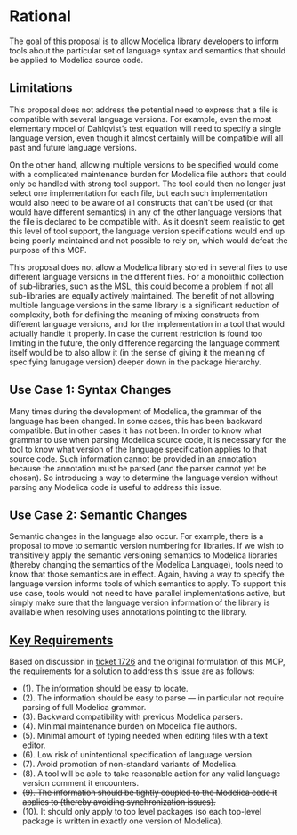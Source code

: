 #  Rational
The goal of this proposal is to allow Modelica library developers to inform tools about the particular set of language syntax and semantics that should be applied to Modelica source code.

## Limitations
This proposal does not address the potential need to express that a file is compatible with several language versions.  For example, even the most elementary model of Dahlqvist’s test equation will need to specify a single language version, even though it almost certainly will be compatible will all past and future language versions.

On the other hand, allowing multiple versions to be specified would come with a complicated maintenance burden for Modelica file authors that could only be handled with strong tool support.  The tool could then no longer just select one implementation for each file, but each such implementation would also need to be aware of all constructs that can’t be used (or that would have different semantics) in any of the other language versions that the file is declared to be compatible with.  As it doesn’t seem realistic to get this level of tool support, the language version specifications would end up being poorly maintained and not possible to rely on, which would defeat the purpose of this MCP.

This proposal does not allow a Modelica library stored in several files to use different language versions in the different files.  For a monolithic collection of sub-libraries, such as the MSL, this could become a problem if not all sub-libraries are equally actively maintained.  The benefit of not allowing multiple language versions in the same library is a significant reduction of complexity, both for defining the meaning of mixing constructs from different language versions, and for the implementation in a tool that would actually handle it properly.  In case the current restriction is found too limiting in the future, the only difference regarding the language comment itself would be to also allow it (in the sense of giving it the meaning of specifying lanugage version) deeper down in the package hierarchy.

## Use Case 1: Syntax Changes
Many times during the development of Modelica, the grammar of the language has been changed.  In some cases, this has been backward compatible.  But in other cases it has not been.  In order to know what grammar to use when parsing Modelica source code, it is necessary for the tool to know what version of the language specification applies to that source code.  Such information cannot be provided in an annotation because the annotation must be parsed (and the parser cannot yet be chosen).  So introducing a way to determine the language version without parsing any Modelica code is useful to address this issue.

## Use Case 2: Semantic Changes
Semantic changes in the language also occur.  For example, there is a proposal to move to semantic version numbering for libraries.  If we wish to transitively apply the semantic versioning semantics to Modelica libraries (thereby changing the semantics of the Modelica Language), tools need to know that those semantics are in effect.  Again, having a way to specify the language version informs tools of which semantics to apply.  To support this use case, tools would not need to have parallel implementations active, but simply make sure that the language version information of the library is available when resolving uses annotations pointing to the library.

## [Key Requirements](#key-requirements)
Based on discussion in [ticket 1726](https://trac.modelica.org/Modelica/ticket/1726) and the original formulation of this MCP, the requirements for a solution to address this issue are as follows:
* (1).  The information should be easy to locate.
* (2).  The information should be easy to parse — in particular not require parsing of full Modelica grammar.
* (3).  Backward compatibility with previous Modelica parsers.
* (4).  Minimal maintenance burden on Modelica file authors.
* (5).  Minimal amount of typing needed when editing files with a text editor.
* (6).  Low risk of unintentional specification of language version.
* (7).  Avoid promotion of non-standard variants of Modelica.
* (8).  A tool will be able to take reasonable action for any valid language version comment it encounters.
* ~~(9).  The information should be tightly coupled to the Modelica code it applies to (thereby avoiding synchronization issues).~~
* (10). It should only apply to top level packages (so each top-level package is written in exactly one version of Modelica).
